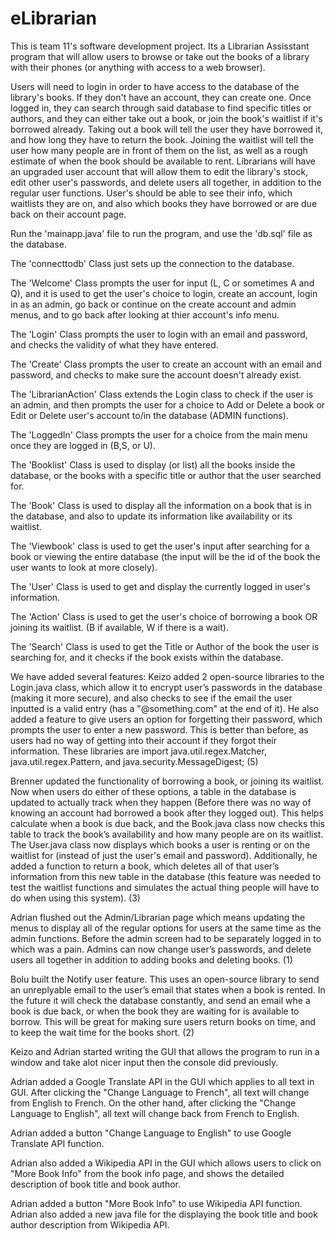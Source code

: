 # eLibrarian
This is team 11's software development project. Its a Librarian Assisstant program that will allow users to browse or take out the books of a library with their phones (or anything with access to a web browser).

Users will need to login in order to have access to the database of the library's books. If they don't have an account, they can create one. Once logged in, they can search through said database to find specific titles or authors, and they can either take out a book, or join the book's waitlist if it's borrowed already. Taking out a book will tell the user they have borrowed it, and how long they have to return the book. Joining the waitlist will tell the user how many people are in front of them on the list, as well as a rough estimate of when the book should be available to rent. Librarians will have an upgraded user account that will allow them to edit the library's stock, edit other user's passwords, and delete users all together, in addition to the regular user functions. User's should be able to see their info, which waitlists they are on, and also which books they have borrowed or are due back on their account page.

Run the 'mainapp.java' file to run the program, and use the 'db.sql' file as the database.

The 'connecttodb' Class just sets up the connection to the database.

The 'Welcome' Class prompts the user for input (L, C or sometimes A and Q), and it is used to get the user's choice to login, create an account, login in as an admin, go back or continue on the create account and admin menus, and to go back after looking at thier account's info menu.

The 'Login' Class prompts the user to login with an email and password, and checks the validity of what they have entered.

The 'Create' Class prompts the user to create an account with an email and password, and checks to make sure the account doesn't already exist.

The 'LibrarianAction' Class extends the Login class to check if the user is an admin, and then prompts the user for a choice to Add or Delete a book or Edit or Delete user's account to/in the database (ADMIN functions).

The 'LoggedIn' Class prompts the user for a choice from the main menu once they are logged in (B,S, or U).

The 'Booklist' Class is used to display (or list) all the books inside the database, or the books with a specific title or author that the user searched for.

The 'Book' Class is used to display all the information on a book that is in the database, and also to update its information like availability or its waitlist.

The 'Viewbook' class is used to get the user's input after searching for a book or viewing the entire database (the input will be the id of the book the user wants to look at more closely).

The 'User' Class is used to get and display the currently logged in user's information.

The 'Action' Class is used to get the user's choice of borrowing a book OR joining its waitlist. (B if available, W if there is a wait).

The 'Search' Class is used to get the Title or Author of the book the user is searching for, and it checks if the book exists within the database.

We have added several features: Keizo added 2 open-source libraries to the Login.java class, which allow it to encrypt user’s passwords in the database (making it more secure), and also checks to see if the email the user inputted is a valid entry (has a "@something.com" at the end of it). He also added a feature to give users an option for forgetting their password, which prompts the user to enter a new password. This is better than before, as users had no way of getting into their account if they forgot their information. These libraries are import java.util.regex.Matcher, java.util.regex.Pattern, and java.security.MessageDigest; (5)

Brenner updated the functionality of borrowing a book, or joining its waitlist. Now when users do either of these options, a table in the database is updated to actually track when they happen (Before there was no way of knowing an account had borrowed a book after they logged out). This helps calculate when a book is due back, and the Book.java class now checks this table to track the book’s availability and how many people are on its waitlist. The User.java class now displays which books a user is renting or on the waitlist for (instead of just the user's email and password). Additionally, he added a function to return a book, which deletes all of that user’s information from this new table in the database (this feature was needed to test the waitlist functions and simulates the actual thing people will have to do when using this system). (3)

Adrian flushed out the Admin/Librarian page which means updating the menus to display all of the regular options for users at the same time as the admin functions. Before the admin screen had to be separately logged in to which was a pain. Admins can now change user’s passwords, and delete users all together in addition to adding books and deleting books. (1)

Bolu built the Notify user feature. This uses an open-source library to send an unreplyable email to the user’s email that states when a book is rented. In the future it will check the database constantly, and send an email whe a book is due back, or when the book they are waiting for is available to borrow. This will be great for making sure users return books on time, and to keep the wait time for the books short. (2)

Keizo and Adrian started writing the GUI that allows the program to run in a window and take alot nicer input then the console did previously.

Adrian added a Google Translate API in the GUI which applies to all text in GUI. After clicking the "Change Language to French", all text will change from English to French.
On the other hand, after clicking the "Change Language to English", all text will change back from French to English.

Adrian added a button "Change Language to English" to use Google Translate API function.

Adrian also added a Wikipedia API in the GUI which allows users to click on "More Book Info" from the book info page, and shows the detailed description of book title and book author.

Adrian added a button "More Book Info" to use Wikipedia API function.
Adrian also added a new java file for the displaying the book title and book author description from Wikipedia API.
